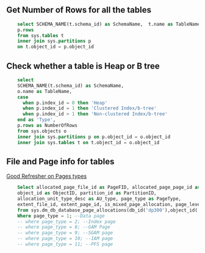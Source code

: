 ## Get Number of Rows for all the tables
```sql
    select SCHEMA_NAME(t.schema_id) as SchemaName,  t.name as TableName, 
    p.rows
    from sys.tables t 
    inner join sys.partitions p
    on t.object_id = p.object_id
```

## Check whether a table is Heap or B tree
```sql
    select 
	SCHEMA_NAME(t.schema_id) as SchemaName,
    o.name as TableName, 
    case 
      when p.index_id = 0 then 'Heap'
      when p.index_id = 1 then 'Clustered Index/b-tree'
      when p.index_id > 1 then 'Non-clustered Index/b-tree'
    end as 'Type',
	p.rows as NumberOfRows
    from sys.objects o
    inner join sys.partitions p on p.object_id = o.object_id
    inner join sys.tables t on t.object_id = o.object_id
```
## File and Page info for tables
[Good Refresher on Pages types](http://www.sqlnotes.info/2011/10/31/page-type/)
```sql
 	Select allocated_page_file_id as PageFID, allocated_page_page_id as PagePID,
	object_id as ObjectID, partition_id as PartitionID,
	allocation_unit_type_desc as AU_type, page_type as PageType,
	extent_file_id, extent_page_id, is_mixed_page_allocation, page_level as IndexLevel
	from sys.dm_db_database_page_allocations(db_id('dp300'),object_id('SalesLT.SalesOrderHeaderCopy') , null, null, 'DETAILED')
    Where page_type = 1; --Data page
    -- where page_type = 2; --Index page
    -- where page_type = 8; --GAM Page
    -- where page_type = 9; --SGAM page
    -- where page_type = 10; --IAM page
    -- where page_type = 11; --PFS page
```
